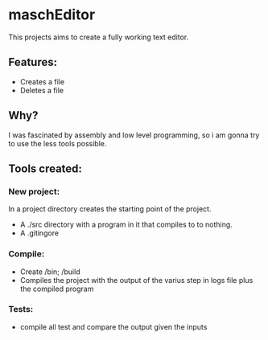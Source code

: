 # maschEditor

This projects aims to create a fully working text editor.

## Features:

- Creates a file
- Deletes a file

## Why?

I was fascinated by assembly and low level programming, so i am gonna try to use the less tools possible.

## Tools created:

### New project:

In a project directory creates the starting point of the project.

- A ./src directory with a program in it that compiles to to nothing.
- A .gitingore

### Compile:

- Create /bin; /build
- Compiles the project with the output of the varius step in logs file plus the compiled program

### Tests:

- compile all test and compare the output given the inputs
